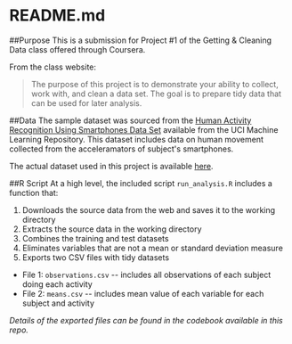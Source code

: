 README.md
======

##Purpose
This is a submission for Project #1 of the Getting & Cleaning Data class offered through Coursera.

From the class website:

> The purpose of this project is to demonstrate your ability to collect, work with, and clean a data set. The goal is to prepare tidy data that can be used for later analysis.

##Data
The sample dataset was sourced from the [Human Activity Recognition Using Smartphones Data Set](http://archive.ics.uci.edu/ml/datasets/Human+Activity+Recognition+Using+Smartphones) available from the UCI Machine Learning Repository.  This dataset includes data on human movement collected from the acceleramators of subject's smartphones.

The actual dataset used in this project is available [here](https://d396qusza40orc.cloudfront.net/getdata%2Fprojectfiles%2FUCI%20HAR%20Dataset.zip).

##R Script
At a high level, the included script `run_analysis.R` includes a function that:

1. Downloads the source data from the web and saves it to the working directory
2. Extracts the source data in the working directory
3. Combines the training and test datasets
4. Eliminates variables that are not a mean or standard deviation measure
5. Exports two CSV files with tidy datasets
  * File 1: `observations.csv` -- includes all observations of each subject doing each activity
  * File 2: `means.csv` -- includes mean value of each variable for each subject and activity
        
*Details of the exported files can be found in the codebook available in this repo.*
